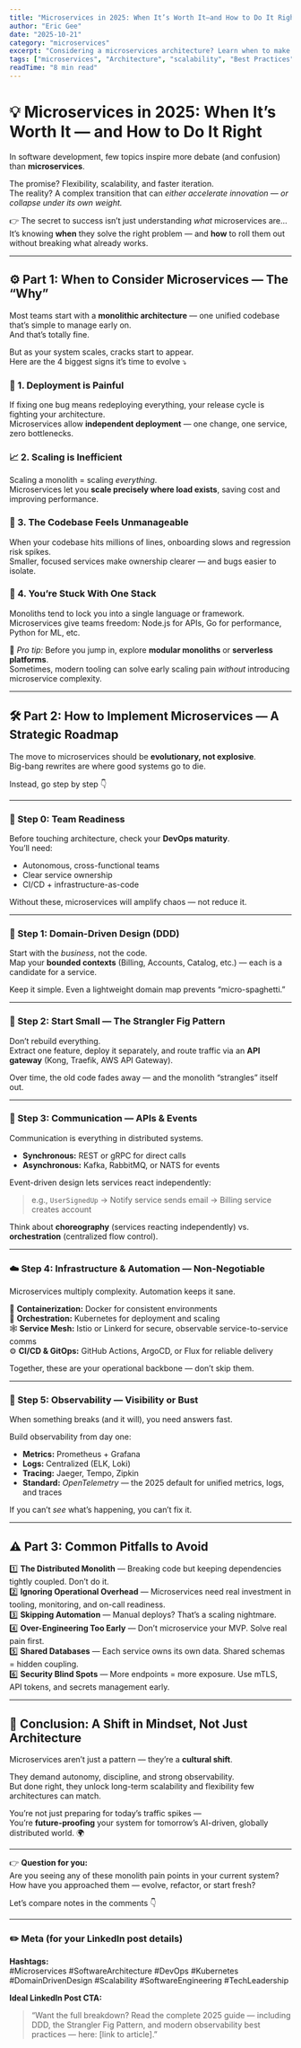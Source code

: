 ```yaml
---
title: "Microservices in 2025: When It’s Worth It—and How to Do It Right"
author: "Eric Gee"
date: "2025-10-21"
category: "microservices"
excerpt: "Considering a microservices architecture? Learn when to make the move and how to implement it effectively with this practical guide covering Domain-Driven Design, the Strangler Fig Pattern, and key tools."
tags: ["microservices", "Architecture", "scalability", "Best Practices"]
readTime: "8 min read"
---
```


# 💡 **Microservices in 2025: When It’s Worth It — and How to Do It Right**

In software development, few topics inspire more debate (and confusion) than **microservices**.  

The promise? Flexibility, scalability, and faster iteration.  
The reality? A complex transition that can *either accelerate innovation — or collapse under its own weight.*

👉 The secret to success isn’t just understanding *what* microservices are…  
It’s knowing **when** they solve the right problem — and **how** to roll them out without breaking what already works.

---

## ⚙️ **Part 1: When to Consider Microservices — The “Why”**

Most teams start with a **monolithic architecture** — one unified codebase that’s simple to manage early on.  
And that’s totally fine.  

But as your system scales, cracks start to appear.  
Here are the 4 biggest signs it’s time to evolve ⤵️  

### 🚀 1. Deployment is Painful  
If fixing one bug means redeploying everything, your release cycle is fighting your architecture.  
Microservices allow **independent deployment** — one change, one service, zero bottlenecks.  

### 📈 2. Scaling is Inefficient  
Scaling a monolith = scaling *everything*.  
Microservices let you **scale precisely where load exists**, saving cost and improving performance.  

### 🧩 3. The Codebase Feels Unmanageable  
When your codebase hits millions of lines, onboarding slows and regression risk spikes.  
Smaller, focused services make ownership clearer — and bugs easier to isolate.  

### 🧠 4. You’re Stuck With One Stack  
Monoliths tend to lock you into a single language or framework.  
Microservices give teams freedom: Node.js for APIs, Go for performance, Python for ML, etc.

💬 *Pro tip:* Before you jump in, explore **modular monoliths** or **serverless platforms**.  
Sometimes, modern tooling can solve early scaling pain *without* introducing microservice complexity.

---

## 🛠️ **Part 2: How to Implement Microservices — A Strategic Roadmap**

The move to microservices should be **evolutionary, not explosive**.  
Big-bang rewrites are where good systems go to die.  

Instead, go step by step 👇  

---

### 🧩 Step 0: Team Readiness  
Before touching architecture, check your **DevOps maturity**.  
You’ll need:  
- Autonomous, cross-functional teams  
- Clear service ownership  
- CI/CD + infrastructure-as-code  

Without these, microservices will amplify chaos — not reduce it.  

---

### 🧭 Step 1: Domain-Driven Design (DDD)  
Start with the *business*, not the code.  
Map your **bounded contexts** (Billing, Accounts, Catalog, etc.) — each is a candidate for a service.  

Keep it simple. Even a lightweight domain map prevents “micro-spaghetti.”  

---

### 🌱 Step 2: Start Small — The Strangler Fig Pattern  
Don’t rebuild everything.  
Extract one feature, deploy it separately, and route traffic via an **API gateway** (Kong, Traefik, AWS API Gateway).  

Over time, the old code fades away — and the monolith “strangles” itself out.  

---

### 🔗 Step 3: Communication — APIs & Events  
Communication is everything in distributed systems.  

- **Synchronous:** REST or gRPC for direct calls  
- **Asynchronous:** Kafka, RabbitMQ, or NATS for events  

Event-driven design lets services react independently:  
> e.g., `UserSignedUp` → Notify service sends email → Billing service creates account  

Think about **choreography** (services reacting independently) vs. **orchestration** (centralized flow control).  

---

### ☁️ Step 4: Infrastructure & Automation — Non-Negotiable  
Microservices multiply complexity. Automation keeps it sane.  

🧱 **Containerization:** Docker for consistent environments  
🚀 **Orchestration:** Kubernetes for deployment and scaling  
🕸️ **Service Mesh:** Istio or Linkerd for secure, observable service-to-service comms  
⚙️ **CI/CD & GitOps:** GitHub Actions, ArgoCD, or Flux for reliable delivery  

Together, these are your operational backbone — don’t skip them.  

---

### 👀 Step 5: Observability — Visibility or Bust  
When something breaks (and it will), you need answers fast.  

Build observability from day one:  
- **Metrics:** Prometheus + Grafana  
- **Logs:** Centralized (ELK, Loki)  
- **Tracing:** Jaeger, Tempo, Zipkin  
- **Standard:** *OpenTelemetry* — the 2025 default for unified metrics, logs, and traces  

If you can’t *see* what’s happening, you can’t fix it.

---

## ⚠️ **Part 3: Common Pitfalls to Avoid**

1️⃣ **The Distributed Monolith** — Breaking code but keeping dependencies tightly coupled. Don’t do it.  
2️⃣ **Ignoring Operational Overhead** — Microservices need real investment in tooling, monitoring, and on-call readiness.  
3️⃣ **Skipping Automation** — Manual deploys? That’s a scaling nightmare.  
4️⃣ **Over-Engineering Too Early** — Don’t microservice your MVP. Solve real pain first.  
5️⃣ **Shared Databases** — Each service owns its own data. Shared schemas = hidden coupling.  
6️⃣ **Security Blind Spots** — More endpoints = more exposure. Use mTLS, API tokens, and secrets management early.

---

## 🎯 **Conclusion: A Shift in Mindset, Not Just Architecture**
Microservices aren’t just a pattern — they’re a **cultural shift**.  

They demand autonomy, discipline, and strong observability.  
But done right, they unlock long-term scalability and flexibility few architectures can match.  

You’re not just preparing for today’s traffic spikes —  
You’re **future-proofing** your system for tomorrow’s AI-driven, globally distributed world. 🌍

---

👉 **Question for you:**  
Are you seeing any of these monolith pain points in your current system?  
How have you approached them — evolve, refactor, or start fresh?  

Let’s compare notes in the comments 👇  

---

### ✏️ **Meta (for your LinkedIn post details)**

**Hashtags:**  
#Microservices #SoftwareArchitecture #DevOps #Kubernetes #DomainDrivenDesign #Scalability #SoftwareEngineering #TechLeadership  

**Ideal LinkedIn Post CTA:**  
> “Want the full breakdown? Read the complete 2025 guide — including DDD, the Strangler Fig Pattern, and modern observability best practices — here: [link to article].”
